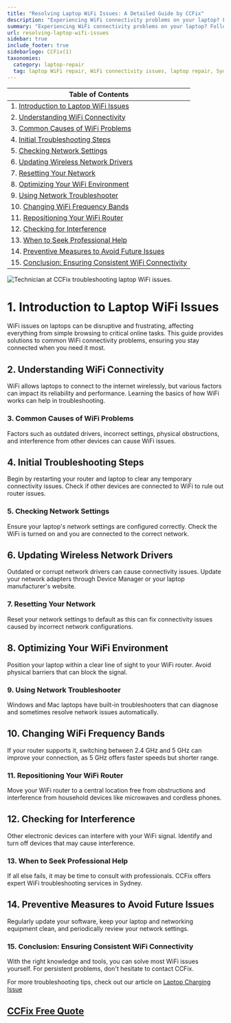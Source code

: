 ```yaml
---
title: "Resolving Laptop WiFi Issues: A Detailed Guide by CCFix"
description: "Experiencing WiFi connectivity problems on your laptop? Follow our comprehensive guide to diagnose and fix common WiFi issues. Visit CCFix in Sydney for expert assistance or get a free quote online!"
summary: "Experiencing WiFi connectivity problems on your laptop? Follow our guide to diagnose and fix common WiFi issues. Visit CCFix in Sydney for expert help or get a free quote online!"
url: resolving-laptop-wifi-issues
sidebar: true
include_footer: true
sidebarlogo: CCFix(1)
taxonomies:
  category: laptop-repair
  tag: laptop WiFi repair, WiFi connectivity issues, laptop repair, Sydney
---
```


| **Table of Contents**                                               |
|---------------------------------------------------------------------|
| 1. [Introduction to Laptop WiFi Issues](#1-introduction-to-laptop-wifi-issues) |
| 2. [Understanding WiFi Connectivity](#2-understanding-wifi-connectivity) |
| 3. [Common Causes of WiFi Problems](#3-common-causes-of-wifi-problems) |
| 4. [Initial Troubleshooting Steps](#4-initial-troubleshooting-steps) |
| 5. [Checking Network Settings](#5-checking-network-settings) |
| 6. [Updating Wireless Network Drivers](#6-updating-wireless-network-drivers) |
| 7. [Resetting Your Network](#7-resetting-your-network) |
| 8. [Optimizing Your WiFi Environment](#8-optimizing-your-wifi-environment) |
| 9. [Using Network Troubleshooter](#9-using-network-troubleshooter) |
| 10. [Changing WiFi Frequency Bands](#10-changing-wifi-frequency-bands) |
| 11. [Repositioning Your WiFi Router](#11-repositioning-your-wifi-router) |
| 12. [Checking for Interference](#12-checking-for-interference) |
| 13. [When to Seek Professional Help](#13-when-to-seek-professional-help) |
| 14. [Preventive Measures to Avoid Future Issues](#14-preventive-measures-to-avoid-future-issues) |
| 15. [Conclusion: Ensuring Consistent WiFi Connectivity](#15-conclusion-ensuring-consistent-wifi-connectivity) |

![Technician at CCFix troubleshooting laptop WiFi issues.](/images/ccfix-laptop-wifi-troubleshooting.webp "CCFix technician troubleshooting laptop WiFi issues, showcasing expert network solutions in a professional environment.")

# **1. Introduction to Laptop WiFi Issues**
WiFi issues on laptops can be disruptive and frustrating, affecting everything from simple browsing to critical online tasks. This guide provides solutions to common WiFi connectivity problems, ensuring you stay connected when you need it most.

## **2. Understanding WiFi Connectivity**
WiFi allows laptops to connect to the internet wirelessly, but various factors can impact its reliability and performance. Learning the basics of how WiFi works can help in troubleshooting.

### **3. Common Causes of WiFi Problems**
Factors such as outdated drivers, incorrect settings, physical obstructions, and interference from other devices can cause WiFi issues.

## **4. Initial Troubleshooting Steps**
Begin by restarting your router and laptop to clear any temporary connectivity issues. Check if other devices are connected to WiFi to rule out router issues.

### **5. Checking Network Settings**
Ensure your laptop's network settings are configured correctly. Check the WiFi is turned on and you are connected to the correct network.

## **6. Updating Wireless Network Drivers**
Outdated or corrupt network drivers can cause connectivity issues. Update your network adapters through Device Manager or your laptop manufacturer's website.

### **7. Resetting Your Network**
Reset your network settings to default as this can fix connectivity issues caused by incorrect network configurations.

## **8. Optimizing Your WiFi Environment**
Position your laptop within a clear line of sight to your WiFi router. Avoid physical barriers that can block the signal.

### **9. Using Network Troubleshooter**
Windows and Mac laptops have built-in troubleshooters that can diagnose and sometimes resolve network issues automatically.

## **10. Changing WiFi Frequency Bands**
If your router supports it, switching between 2.4 GHz and 5 GHz can improve your connection, as 5 GHz offers faster speeds but shorter range.

### **11. Repositioning Your WiFi Router**
Move your WiFi router to a central location free from obstructions and interference from household devices like microwaves and cordless phones.

## **12. Checking for Interference**
Other electronic devices can interfere with your WiFi signal. Identify and turn off devices that may cause interference.

### **13. When to Seek Professional Help**
If all else fails, it may be time to consult with professionals. CCFix offers expert WiFi troubleshooting services in Sydney.

## **14. Preventive Measures to Avoid Future Issues**
Regularly update your software, keep your laptop and networking equipment clean, and periodically review your network settings.

### **15. Conclusion: Ensuring Consistent WiFi Connectivity**
With the right knowledge and tools, you can solve most WiFi issues yourself. For persistent problems, don't hesitate to contact CCFix.


For more troubleshooting tips, check out our article on [Laptop Charging Issue](https://ccfix.com.au/how-to-repair-laptop-battery-not-charging/)


 ## [CCFix Free Quote](https://form.jotform.com/241402975332857)
